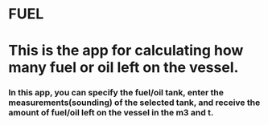 ﻿# FUEL

<h1>This is the app for calculating how many fuel or oil left on the vessel.</h1>

<h3>In this app, you can specify the fuel/oil tank, enter the measurements(sounding) of the selected tank, and receive the amount of fuel/oil left on the vessel in the m3 and t.</h3>
